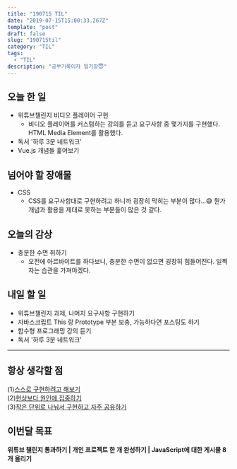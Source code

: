 ```yaml
---
title: "190715 TIL"
date: "2019-07-15T15:00:33.267Z"
template: "post"
draft: false
slug: "190715til"
category: "TIL"
tags:
  - "TIL"
description: "공부기록이자 일기장😇"
---
```


## 오늘 한 일

- 위튜브챌린지 비디오 플레이어 구현
  - 비디오 플레이어를 커스텀하는 강의를 듣고 요구사항 중 몇가지를 구현했다. HTML Media Element를 활용했다.
- 독서 '하루 3분 네트워크'
- Vue.js 개념들 훑어보기

## 넘어야 할 장애물

- CSS
  - CSS를 요구사항대로 구현하려고 하니까 굉장히 막히는 부분이 많다…😅 뭔가 개념과 활용을 제대로 못하는 부분들이 많은 것 같다.

## 오늘의 감상

- 충분한 수면 취하기
  - 오전에 아르바이트를 하다보니, 충분한 수면이 없으면 굉장히 힘들어진다. 일찍 자는 습관을 가져야겠다.

## 내일 할 일

- 위튜브챌린지 과제, 나머지 요구사항 구현하기
- 자바스크립트 This 랑 Prototype 부분 보충, 가능하다면 포스팅도 하기
- 함수형 프로그래밍 강의 듣기
- 독서 '하루 3분 네트워크'

---



## 항상 생각할 점

(1)<u>스스로 구현하려고 해보기</u> <br>(2)<u>현상보다 원인에 집중하기</u> <br>(3)<u>작은 단위로 나눠서 구현하고 자주 공유하기</u>



## 이번달 목표

**위튜브 챌린지 통과하기 | 개인 프로젝트 한 개 완성하기 | JavaScript에 대한 게시물 8개 올리기**

